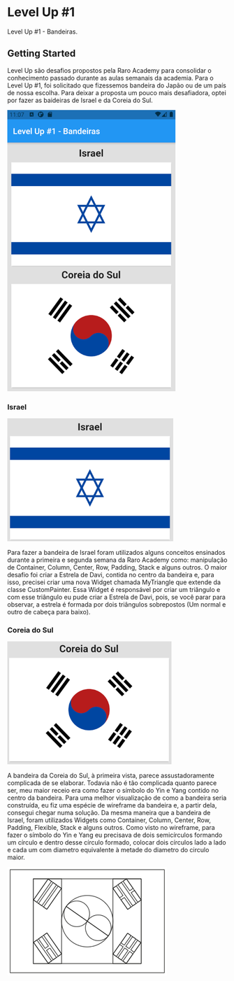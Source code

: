 # Level Up #1

Level Up #1 - Bandeiras.

## Getting Started

Level Up são desafios propostos pela Raro Academy para consolidar o conhecimento passado durante as aulas semanais da academia. Para o Level Up #1, foi solicitado que fizessemos bandeira do Japão ou de um país de nossa escolha. Para deixar a proposta um pouco mais desafiadora, optei por fazer as baideiras de Israel e da Coreia do Sul.

![Level Up #1 - Bandeiras](assets\img\bandeiras.png)

### Israel
![Bandeira - Israel](assets\img\israel.png)

Para fazer a bandeira de Israel foram utilizados alguns conceitos ensinados durante a primeira e segunda semana da Raro Academy como: manipulação de Container, Column, Center, Row, Padding, Stack e alguns outros. O maior desafio foi criar a Estrela de Davi, contida no centro da bandeira e, para isso, precisei criar uma nova Widget chamada MyTriangle que extende da classe CustomPainter. Essa Widget é responsável por criar um triângulo e com esse triângulo eu pude criar a Estrela de Davi, pois, se você parar para observar, a estrela é formada por dois triângulos sobrepostos (Um normal e outro de cabeça para baixo).

### Coreia do Sul
![Bandeira - Coreia do Sul](assets\img\coreia_do_sul.png)

A bandeira da Coreia do Sul, à primeira vista, parece assustadoramente complicada de se elaborar. Todavia não é tão complicada quanto parece ser, meu maior receio era como fazer o símbolo do Yin e Yang contido no centro da bandeira. Para uma melhor visualização de como a bandeira seria construída, eu fiz uma espécie de wireframe da bandeira e, a partir dela, consegui chegar numa solução. Da mesma maneira que a bandeira de Israel, foram utilizados Widgets como Container, Column, Center, Row, Padding, Flexible, Stack e alguns outros. Como visto no wireframe, para fazer o símbolo do Yin e Yang eu precisava de dois semicírculos formando um círculo e dentro desse círculo formado, colocar dois círculos lado a lado e cada um com diametro equivalente à metade do diametro do circulo maior.

![Coreia do Sul - Wireframe](assets\img\wireframe.png)
